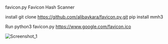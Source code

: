 favicon.py
Favicon Hash Scanner

install
git clone https://github.com/alibaykara/favicon.py.git
pip install mmh3

Run
python3 favicon.py https://www.google.com/favicon.ico

![Screenshot_1](https://user-images.githubusercontent.com/100738107/201831891-67a09ec5-97f1-49e3-9ad9-fdead9af6ccf.png)
